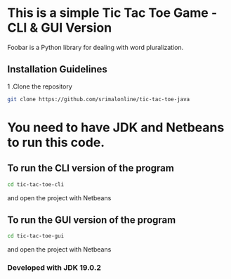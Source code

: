 # This is a simple Tic Tac Toe Game - CLI &  GUI Version

Foobar is a Python library for dealing with word pluralization.

## Installation Guidelines

1 .Clone the repository
```bash
git clone https://github.com/srimalonline/tic-tac-toe-java
```
# You need to have JDK and Netbeans to run this code.

## To run the CLI version of the program
```bash
cd tic-tac-toe-cli
```
and open the project with Netbeans

## To run the GUI version of the program
```bash
cd tic-tac-toe-gui
```
and open the project with Netbeans

### Developed with JDK 19.0.2
##
